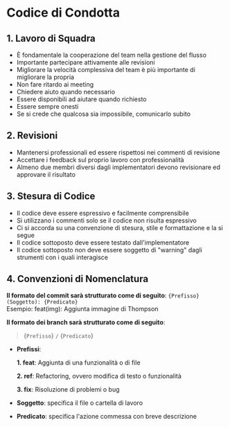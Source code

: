 # Codice di Condotta

## 1.  Lavoro di Squadra

- È fondamentale la cooperazione del team nella gestione del flusso
- Importante partecipare attivamente alle revisioni
- Migliorare la velocità complessiva del team è più importante di migliorare la propria
- Non fare ritardo ai meeting
- Chiedere aiuto quando necessario
- Essere disponibili ad aiutare quando richiesto
- Essere sempre onesti
- Se si crede che qualcosa sia impossibile, comunicarlo subito

## 2. Revisioni
- Mantenersi professionali ed essere rispettosi nei commenti di revisione
- Accettare i feedback sul proprio lavoro con professionalità
- Almeno due membri diversi dagli implementatori devono revisionare ed approvare il risultato

## 3. Stesura di Codice
- Il codice deve essere espressivo e facilmente comprensibile
- Si utilizzano i commenti solo se il codice non risulta espressivo
- Ci si accorda su una convenzione di stesura, stile e formattazione e la si segue
- Il codice sottoposto deve essere testato dall'implementatore 
- Il codice sottoposto non deve essere soggetto di "warning" dagli strumenti con i quali interagisce

## 4. Convenzioni di Nomenclatura
**Il formato del commit sarà strutturato come di seguito**:
`{Prefisso}(Soggetto): {Predicato}` \
Esempio: feat(img): Aggiunta immagine di Thompson

**Il formato dei branch sarà strutturato come di seguito**:
>{`Prefisso`} `/` {`Predicato`}
- **Prefissi**: 

    **1. feat**: Aggiunta di una funzionalità o di file

    **2. ref**: Refactoring, ovvero modifica di testo o funzionalità

    **3. fix**: Risoluzione di problemi o bug

- **Soggetto**: specifica il file o cartella di lavoro 
- **Predicato**: specifica l'azione commessa con breve descrizione